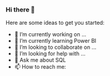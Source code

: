 ### Hi there 👋

Here are some ideas to get you started:

- 🔭 I’m currently working on ...
- 🌱 I’m currently learning Power BI
- 👯 I’m looking to collaborate on ...
- 🤔 I’m looking for help with ...
- 💬 Ask me about SQL 
- 📫 How to reach me: 


